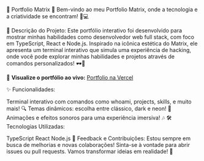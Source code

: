 🚀 Portfolio Matrix 💚
Bem-vindo ao meu Portfolio Matrix, onde a tecnologia e a criatividade se encontram! 🌌💻

🎨 Descrição do Projeto: Este portfólio interativo foi desenvolvido para mostrar minhas habilidades como desenvolvedor web full stack, com foco em TypeScript, React e Node.js. Inspirado na icônica estética do Matrix, ele apresenta um terminal interativo que simula uma experiência de hacking, onde você pode explorar minhas habilidades e projetos através de comandos personalizados! 🕶️💚

🔗 **Visualize o portfólio ao vivo:** [Portfolio na Vercel](https://portfolio-matrix-six.vercel.app)


✨ Funcionalidades:

Terminal interativo com comandos como whoami, projects, skills, e muito mais! 🔍
Temas dinâmicos: escolha entre clássico, dark e neon! 🌈
Animações e efeitos sonoros para uma experiência imersiva! 🎶
🛠️ Tecnologias Utilizadas:

TypeScript
React
Node.js
💬 Feedback e Contribuições: Estou sempre em busca de melhorias e novas colaborações! Sinta-se à vontade para abrir issues ou pull requests. Vamos transformar ideias em realidade! 🤝


